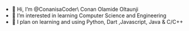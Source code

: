 - 👋 Hi, I’m @ConanisaCoder\ Conan Olamide Oltaunji
- 👀 I’m interested in learning Computer Science and Engineering 
- 🌱 I plan on learning and using Python, Dart ,Javascript, Java & C/C++

